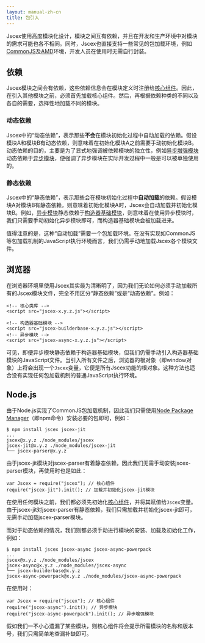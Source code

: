 ```yaml
---
layout: manual-zh-cn
title: 包引入
---
```


Jscex使用高度模块化设计，模块之间互有依赖，并且在开发和生产环境中对模块的需求可能也各不相同。同时，Jscex也直接支持一些常见的包加载环境，例如[CommonJS](http://wiki.commonjs.org/wiki/Modules/1.1.1)及[AMD](http://wiki.commonjs.org/wiki/Modules/AsynchronousDefinition)环境，开发人员在使用时无需自行封装。

## <a name="dependency"></a>依赖

Jscex模块之间会有依赖，这些依赖信息会在模块定义时注册给[核心组件](./core/)。因此，在引入其他模块之前，必须首先加载核心组件。然后，再根据依赖种类的不同以及各自的需要，选择性地加载不同的模块。

### <a name="dependency-dynamic"></a>动态依赖

Jscex中的“动态依赖”，表示那些**不会**在模块初始化过程中自动加载的依赖。假设模块A和模块B有动态依赖，则意味着在初始化模块A之前需要手动初始化模块B。动态依赖的目的，主要是为了显式地强调被依赖模块的独立性，例如[异步增强模块](./async/powerpack.html)动态依赖于[异步模块](./async/)，便强调了异步模块在实际开发过程中一般是可以被单独使用的。

### <a name="dependency-static"></a>静态依赖

Jscex中的“静态依赖”，表示那些会在模块初始化过程中**自动加载**的依赖。假设模块A对模块B有静态依赖，则意味着初始化模块A时，Jscex会自动加载并初始化模块B。例如，[异步模块](./async/)静态依赖于[构造器基础模块](./builderbase/)，则意味着在使用异步模块时，我们只需要手动初始化异步模块即可，而构造器基础模块会被加载进来。

值得注意的是，这种“自动加载”需要一个包加载环境。在没有实现如CommonJS等包加载机制的JavaScript执行环境而言，我们仍需手动地加载Jscex各个模块文件。

## <a name="browser"></a>浏览器

在浏览器环境里使用Jscex其实最为清晰明了，因为我们无论如何必须手动加载所有的Jscex模块文件，完全不用区分“静态依赖”或是“动态依赖”。例如：

    <!-- 核心类库 -->
    <script src="jscex-x.y.z.js"></script>
    
    <!-- 构造器基础模块 -->
    <script src="jscex-builderbase-x.y.z.js"></script>
    <!-- 异步模块 -->
    <script src="jscex-async-x.y.z.js"></script>

可见，即便异步模块静态依赖于构造器基础模块，但我们仍需手动引入构造器基础模块的JavaScript文件。当引入所有文件之后，浏览器的根对象（即window对象）上将会出现一个`Jscex`变量，它便是所有Jscex功能的根对象。这种方法也适合没有实现任何包加载机制的普通JavaScript执行环境。

## <a name="nodejs"></a>Node.js

由于Node.js实现了CommonJS包加载机制，因此我们只需使用[Node Package Manager](http://npmjs.org/)（即npm命令）安装必要的包即可，例如：

    $ npm install jscex jscex-jit
    ...
    jscex@x.y.z ./node_modules/jscex 
    jscex-jit@x.y.z ./node_modules/jscex-jit 
    └── jscex-parser@x.y.z

由于jscex-jit模块对jscex-parser有着静态依赖，因此我们无需手动安装jscex-parser模块，再使用时也是如此：

    var Jscex = require("jscex"); // 核心组件
    require("jscex-jit").init(); // 加载并初始化jscex-jit模块

在使用任何模块之前，我们都必须先初始化[核心组件](./core/)，并将其赋值给`Jscex`变量。由于jscex-jit对jscex-parser有静态依赖，我们只需加载并初始化jscex-jit即可，无需手动加载jscex-parser模块。

而对于动态依赖的情况，我们则都必须手动进行模块的安装、加载及初始化工作，例如：

    $ npm install jscex jscex-async jscex-async-powerpack
    ...
    jscex@x.y.z ./node_modules/jscex 
    jscex-async@x.y.z ./node_modules/jscex-async 
    └── jscex-builderbase@x.y.z
    jscex-async-powerpack@x.y.z ./node_modules/jscex-async-powerpack 

在使用时：

    var Jscex = require("jscex"); // 核心组件
    require("jscex-async").init(); // 异步模块
    require("jscex-async-powerpack").init(); // 异步增强模块
    
假如我们一不小心遗漏了某些模块，则核心组件将会提示所需模块的名称和版本号，我们只需简单地查漏补缺即可。